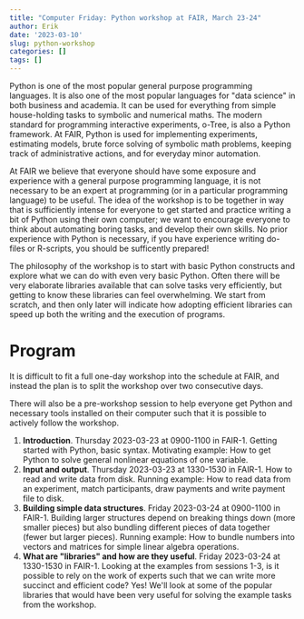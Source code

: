 ```yaml
---
title: "Computer Friday: Python workshop at FAIR, March 23-24"
author: Erik
date: '2023-03-10'
slug: python-workshop
categories: []
tags: []
---
```



Python is one of the most popular general purpose programming languages. 
It is also one of the most popular languages for "data science" in both business 
and academia. It can be used for everything from simple house-holding tasks to 
symbolic and numerical maths. The modern standard for programming interactive 
experiments, o-Tree, is also a Python framework. 
At FAIR, Python is used for implementing experiments, estimating 
models, brute force solving of symbolic math problems, keeping track of administrative actions, 
and for everyday minor automation.

At FAIR we believe that everyone should have some exposure
and experience with a general purpose programming language, it is not necessary to be an expert
at programming (or in a particular programming language) to be useful.
The idea of the workshop is to be together in way that is sufficiently intense for everyone to get
started and practice writing a bit of Python using their own computer; we want to encourage 
everyone to think about automating boring tasks, and develop their own skills. No prior experience
with Python is necessary, if you have experience writing do-files or R-scripts, you should be 
sufficently prepared! 

The philosophy of the workshop is to start with basic Python constructs and explore what we can
do with even very basic Python. Often there will be very elaborate libraries available that can solve
tasks very efficiently, but getting to know these libraries can feel overwhelming. We start from
scratch, and then only later will indicate how adopting efficient libraries can speed up both
the writing and the execution of programs.

# Program

It is difficult to fit a full one-day workshop into the schedule at FAIR, and instead the plan is
to split the workshop over two consecutive days. 

There will also be a pre-workshop session to help everyone get Python and necessary tools installed
on their computer such that it is possible to actively follow the workshop.


1. **Introduction**. Thursday 2023-03-23 at 0900-1100 in FAIR-1. Getting started with Python, basic syntax. Motivating example: How to get Python to solve general nonlinear equations of one variable.
2. **Input and output**. Thursday 2023-03-23 at 1330-1530 in FAIR-1. How to read and write data from disk. Running example: How to read data from an experiment, match participants, draw payments and write payment file to disk.
3. **Building simple data structures**. Friday 2023-03-24 at 0900-1100 in FAIR-1. Building larger structures depend on breaking things
down (more smaller pieces) but also bundling different pieces of data together (fewer but larger pieces). Running example: How to bundle numbers
into vectors and matrices for simple linear algebra operations.
4. **What are "libraries" and how are they useful**. Friday 2023-03-24 at 1330-1530 in FAIR-1. Looking at the examples from sessions 1-3, is it possible
to rely on the work of experts such that we can write more succinct and efficient code? Yes! We'll look at some of the popular libraries that would
have been very useful for solving the example tasks from the workshop.

